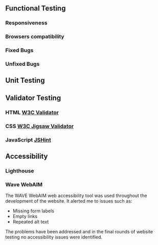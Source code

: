 ## Functional Testing



### Responsiveness



### Browsers compatibility


### Fixed Bugs


### Unfixed Bugs


## Unit Testing


## Validator Testing

### HTML [W3C Validator](https://validator.w3.org/)


### CSS [W3C Jigsaw Validator](https://jigsaw.w3.org/css-validator/)


### JavaScript [JSHint](https://jshint.com/)

## Accessibility

### Lighthouse

### Wave WebAIM

The WAVE WebAIM web accessibility tool was used throughout the development of the website. It alerted me to issues such as:

- Missing form labels
- Empty links
- Repeated alt text

The problems have been addressed and in the final rounds of website testing no accessibility issues were identified.